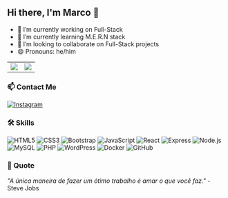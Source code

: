 ## Hi there, I'm Marco 👋

- 🔭 I’m currently working on Full-Stack
- 🌱 I’m currently learning M.E.R.N stack
- 👯 I’m looking to collaborate on Full-Stack projects
- 😄 Pronouns: he/him

<table>
  <tr style="border: none;">
    <td style="border: none;">
      <picture>
        <source
          srcset="https://github-readme-stats.vercel.app/api?username=so1er1&show_icons=true&theme=dark&title_color=C00102&icon_color=C00102"
          media="(prefers-color-scheme: dark)"
        />
        <source
          srcset="https://github-readme-stats.vercel.app/api?username=so1er1&show_icons=true&title_color=C00102&icon_color=C00102"
          media="(prefers-color-scheme: light), (prefers-color-scheme: no-preference)"
        />
        <img src="https://github-readme-stats.vercel.app/api?username=so1er1&show_icons=true&title_color=C00102&icon_color=C00102" />
      </picture>
    </td>
    <td style="border: none;">
      <picture>
        <source
          srcset="https://github-readme-stats.vercel.app/api/top-langs/?username=so1er1&layout=compact&theme=dark&title_color=C00102"
          media="(prefers-color-scheme: dark)"
        />
        <source
          srcset="https://github-readme-stats.vercel.app/api/top-langs/?username=so1er1&layout=compact&title_color=C00102"
          media="(prefers-color-scheme: light), (prefers-color-scheme: no-preference)"
        />
        <img src="https://github-readme-stats.vercel.app/api/top-langs/?username=so1er1&layout=compact&title_color=C00102" />
      </picture>
    </td>
  </tr>
</table>

### 📫 Contact Me

[![Instagram](https://img.shields.io/badge/-Instagram-E4405F?style=flat&logo=instagram&logoColor=white)](https://www.instagram.com/rvnngg/)

### 🛠️ Skills

![HTML5](https://img.shields.io/badge/-HTML5-E34F26?style=flat&logo=html5&logoColor=white)
![CSS3](https://img.shields.io/badge/-CSS3-1572B6?style=flat&logo=css3&logoColor=white)
![Bootstrap](https://img.shields.io/badge/-Bootstrap-563D7C?style=flat&logo=bootstrap&logoColor=white)
![JavaScript](https://img.shields.io/badge/-JavaScript-F7DF1E?style=flat&logo=javascript&logoColor=black)
![React](https://img.shields.io/badge/-React-61DAFB?style=flat&logo=react&logoColor=black)
![Express](https://img.shields.io/badge/-Express-000000?style=flat&logo=express&logoColor=white)
![Node.js](https://img.shields.io/badge/-Node.js-339933?style=flat&logo=node.js&logoColor=white)
![MySQL](https://img.shields.io/badge/-MySQL-4479A1?style=flat&logo=mysql&logoColor=white)
![PHP](https://img.shields.io/badge/-PHP-777BB4?style=flat&logo=php&logoColor=white)
![WordPress](https://img.shields.io/badge/-WordPress-21759B?style=flat&logo=wordpress&logoColor=white)
![Docker](https://img.shields.io/badge/-Docker-2496ED?style=flat&logo=docker&logoColor=white)
![GitHub](https://img.shields.io/badge/-GitHub-181717?style=flat&logo=github&logoColor=white)

### 🌟 Quote

_"A única maneira de fazer um ótimo trabalho é amar o que você faz."_ - Steve Jobs

